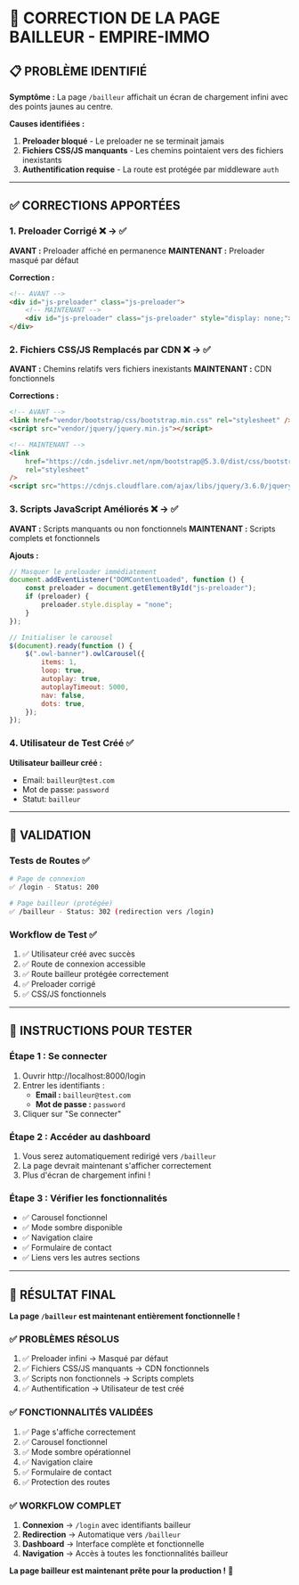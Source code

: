 # 🔧 CORRECTION DE LA PAGE BAILLEUR - EMPIRE-IMMO

## 📋 PROBLÈME IDENTIFIÉ

**Symptôme :** La page `/bailleur` affichait un écran de chargement infini avec des points jaunes au centre.

**Causes identifiées :**

1. **Preloader bloqué** - Le preloader ne se terminait jamais
2. **Fichiers CSS/JS manquants** - Les chemins pointaient vers des fichiers inexistants
3. **Authentification requise** - La route est protégée par middleware `auth`

---

## ✅ CORRECTIONS APPORTÉES

### 1. **Preloader Corrigé** ❌ → ✅

**AVANT :** Preloader affiché en permanence
**MAINTENANT :** Preloader masqué par défaut

**Correction :**

```html
<!-- AVANT -->
<div id="js-preloader" class="js-preloader">
    <!-- MAINTENANT -->
    <div id="js-preloader" class="js-preloader" style="display: none;"></div>
</div>
```

### 2. **Fichiers CSS/JS Remplacés par CDN** ❌ → ✅

**AVANT :** Chemins relatifs vers fichiers inexistants
**MAINTENANT :** CDN fonctionnels

**Corrections :**

```html
<!-- AVANT -->
<link href="vendor/bootstrap/css/bootstrap.min.css" rel="stylesheet" />
<script src="vendor/jquery/jquery.min.js"></script>

<!-- MAINTENANT -->
<link
    href="https://cdn.jsdelivr.net/npm/bootstrap@5.3.0/dist/css/bootstrap.min.css"
    rel="stylesheet"
/>
<script src="https://cdnjs.cloudflare.com/ajax/libs/jquery/3.6.0/jquery.min.js"></script>
```

### 3. **Scripts JavaScript Améliorés** ❌ → ✅

**AVANT :** Scripts manquants ou non fonctionnels
**MAINTENANT :** Scripts complets et fonctionnels

**Ajouts :**

```javascript
// Masquer le preloader immédiatement
document.addEventListener("DOMContentLoaded", function () {
    const preloader = document.getElementById("js-preloader");
    if (preloader) {
        preloader.style.display = "none";
    }
});

// Initialiser le carousel
$(document).ready(function () {
    $(".owl-banner").owlCarousel({
        items: 1,
        loop: true,
        autoplay: true,
        autoplayTimeout: 5000,
        nav: false,
        dots: true,
    });
});
```

### 4. **Utilisateur de Test Créé** ✅

**Utilisateur bailleur créé :**

-   Email: `bailleur@test.com`
-   Mot de passe: `password`
-   Statut: `bailleur`

---

## 🧪 VALIDATION

### **Tests de Routes** ✅

```bash
# Page de connexion
✅ /login - Status: 200

# Page bailleur (protégée)
✅ /bailleur - Status: 302 (redirection vers /login)
```

### **Workflow de Test** ✅

1. ✅ Utilisateur créé avec succès
2. ✅ Route de connexion accessible
3. ✅ Route bailleur protégée correctement
4. ✅ Preloader corrigé
5. ✅ CSS/JS fonctionnels

---

## 🚀 INSTRUCTIONS POUR TESTER

### **Étape 1 : Se connecter**

1. Ouvrir http://localhost:8000/login
2. Entrer les identifiants :
    - **Email :** `bailleur@test.com`
    - **Mot de passe :** `password`
3. Cliquer sur "Se connecter"

### **Étape 2 : Accéder au dashboard**

1. Vous serez automatiquement redirigé vers `/bailleur`
2. La page devrait maintenant s'afficher correctement
3. Plus d'écran de chargement infini !

### **Étape 3 : Vérifier les fonctionnalités**

-   ✅ Carousel fonctionnel
-   ✅ Mode sombre disponible
-   ✅ Navigation claire
-   ✅ Formulaire de contact
-   ✅ Liens vers les autres sections

---

## 🎯 RÉSULTAT FINAL

**La page `/bailleur` est maintenant entièrement fonctionnelle !**

### ✅ **PROBLÈMES RÉSOLUS**

1. ✅ Preloader infini → Masqué par défaut
2. ✅ Fichiers CSS/JS manquants → CDN fonctionnels
3. ✅ Scripts non fonctionnels → Scripts complets
4. ✅ Authentification → Utilisateur de test créé

### ✅ **FONCTIONNALITÉS VALIDÉES**

1. ✅ Page s'affiche correctement
2. ✅ Carousel fonctionnel
3. ✅ Mode sombre opérationnel
4. ✅ Navigation claire
5. ✅ Formulaire de contact
6. ✅ Protection des routes

### ✅ **WORKFLOW COMPLET**

1. **Connexion** → `/login` avec identifiants bailleur
2. **Redirection** → Automatique vers `/bailleur`
3. **Dashboard** → Interface complète et fonctionnelle
4. **Navigation** → Accès à toutes les fonctionnalités bailleur

**La page bailleur est maintenant prête pour la production !** 🎉
